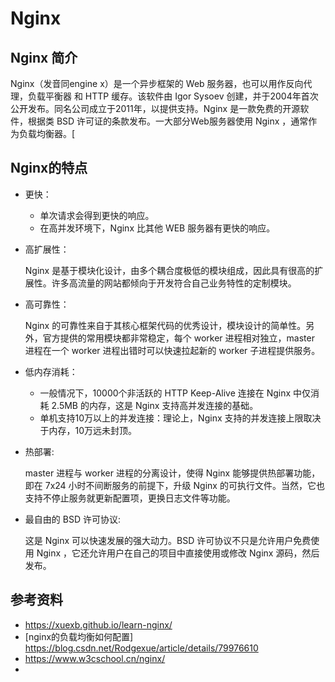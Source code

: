 # Nginx
## Nginx 简介
Nginx（发音同engine x）是一个异步框架的 Web 服务器，也可以用作反向代理，负载平衡器 和 HTTP 缓存。该软件由 Igor Sysoev 创建，并于2004年首次公开发布。同名公司成立于2011年，以提供支持。Nginx 是一款免费的开源软件，根据类 BSD 许可证的条款发布。一大部分Web服务器使用 Nginx ，通常作为负载均衡器。[

## Nginx的特点 
- 更快：

    - 单次请求会得到更快的响应。
    - 在高并发环境下，Nginx 比其他 WEB 服务器有更快的响应。

- 高扩展性：

    Nginx 是基于模块化设计，由多个耦合度极低的模块组成，因此具有很高的扩展性。许多高流量的网站都倾向于开发符合自己业务特性的定制模块。

- 高可靠性：

    Nginx 的可靠性来自于其核心框架代码的优秀设计，模块设计的简单性。另外，官方提供的常用模块都非常稳定，每个 worker 进程相对独立，master 进程在一个 worker 进程出错时可以快速拉起新的 worker 子进程提供服务。

- 低内存消耗：

    - 一般情况下，10000个非活跃的 HTTP Keep-Alive 连接在 Nginx 中仅消耗 2.5MB 的内存，这是 Nginx 支持高并发连接的基础。
    - 单机支持10万以上的并发连接：理论上，Nginx 支持的并发连接上限取决于内存，10万远未封顶。

- 热部署:

    master 进程与 worker 进程的分离设计，使得 Nginx 能够提供热部署功能，即在 7x24 小时不间断服务的前提下，升级 Nginx 的可执行文件。当然，它也支持不停止服务就更新配置项，更换日志文件等功能。
- 最自由的 BSD 许可协议:

    这是 Nginx 可以快速发展的强大动力。BSD 许可协议不只是允许用户免费使用 Nginx ，它还允许用户在自己的项目中直接使用或修改 Nginx 源码，然后发布。




## 参考资料
* https://xuexb.github.io/learn-nginx/
* [nginx的负载均衡如何配置] https://blog.csdn.net/Rodgexue/article/details/79976610
* https://www.w3cschool.cn/nginx/
* 
